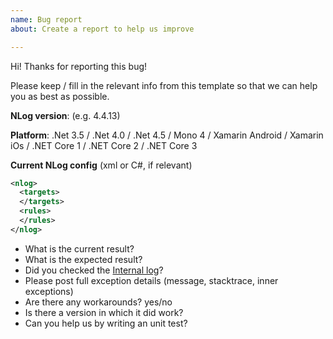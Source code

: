 ```yaml
---
name: Bug report
about: Create a report to help us improve

---
```


Hi! Thanks for reporting this bug! 

Please keep / fill in the relevant info from this template so that we can help you as best as possible.

**NLog version**: (e.g. 4.4.13)

**Platform**: .Net 3.5 / .Net 4.0 / .Net 4.5 / Mono 4 / Xamarin Android / Xamarin iOs / .NET Core 1 / .NET Core 2 / .NET Core 3

**Current NLog config** (xml or C#, if relevant)

```xml
<nlog>
  <targets>
  </targets>
  <rules>
  </rules>
</nlog>

```

- What is the current result?
- What is the expected result?
- Did you checked the [Internal log](https://github.com/NLog/NLog/wiki/Internal-Logging)?
- Please post full exception details (message, stacktrace, inner exceptions)
- Are there any workarounds? yes/no
- Is there a version in which it did work? 
- Can you help us by writing an unit test?

